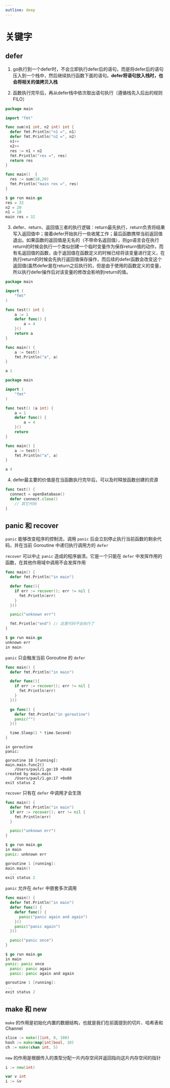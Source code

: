 ```yaml
---
outline: deep
---
```


# 关键字

## defer

1. go执行到一个defer时，不会立即执行defer后的语句，而是将defer后的语句压入到一个栈中，然后继续执行函数下面的语句。**defer将语句放入栈时，也会将相关的值拷贝入栈**

2. 函数执行完毕后，再从defer栈中依次取出语句执行（遵循栈先入后出的规则 FILO）

```go
package main

import "fmt"

func sum(n1 int, n2 int) int {
  defer fmt.Println("n1 =", n1)
  defer fmt.Println("n2 =", n2)
  n1++
  n2++
  res := n1 + n2
  fmt.Println("res =", res)
  return res
}

func main()  {
  res := sum(10,20)
  fmt.Println("main res =", res)
}

$ go run main.go
res = 32
n2 = 20
n1 = 10
main res = 32
```

3. defer、return、返回值三者的执行逻辑：return最先执行，return负责将结果写入返回值中；接着defer开始执行一些收尾工作；最后函数携带当前返回值退出。如果函数的返回值是无名的（不带命名返回值），则go语言会在执行return的时候会执行一个类似创建一个临时变量作为保存return值的动作，而有名返回值的函数，由于返回值在函数定义的时候已经将该变量进行定义，在执行return的时候会先执行返回值保存操作，而后续的defer函数会改变这个返回值(虽然defer是在return之后执行的，但是由于使用的函数定义的变量，所以执行defer操作后对该变量的修改会影响到return的值。

```go
package main

import (
    "fmt"
)

func test() int {
    a := 1
    defer func() {
        a = 4
    }()
    return a
}

func main() {
    a := test()
    fmt.Println("a", a)
}

a 1
```

```go
package main

import (
    "fmt"
)

func test() (a int) {
    a = 1
    defer func() {
        a = 4
    }()
    return
}

func main() {
    a := test()
    fmt.Println("a", a)
}

a 4
```

4. defer最主要的价值是在当函数执行完毕后，可以及时释放函数创建的资源

```go
func test() {
  connect = openDatabase()
  defer connect.close()
    // 其它代码
}
```

## panic 和 recover

`panic` 能够改变程序的控制流，调用 `panic` 后会立刻停止执行当前函数的剩余代码，并在当前 Goroutine 中递归执行调用方的 `defer`

`recover` 可以中止 `panic` 造成的程序崩溃。它是一个只能在 `defer` 中发挥作用的函数，在其他作用域中调用不会发挥作用

```go
func main() {
  defer fmt.Println("in main")

  defer func(){
    if err := recover(); err != nil {
      fmt.Println(err)
    }
  }()

  panic("unknown err")

  fmt.Println("end") // 这里代码不会执行了
}

$ go run main.go
unknown err
in main
```

`panic` 只会触发当前 Goroutine 的 `defer`

```go
func main() {
  defer fmt.Println("in main")

  defer func(){
    if err := recover(); err != nil {
      fmt.Println(err)
    }
  }()

  go func() {
    defer fmt.Println("in goroutine")
    panic("")
  }()

  time.Sleep(1 * time.Second)
}
```

```shell
in goroutine
panic:

goroutine 18 [running]:
main.main.func2()
	/Users/paul/1.go:19 +0x68
created by main.main
	/Users/paul/1.go:17 +0x80
exit status 2
```

`recover` 只有在 `defer` 中调用才会生效

```go
func main() {
  defer fmt.Println("in main")
  if err := recover(); err != nil {
    fmt.Println(err)
  }

  panic("unknown err")
}

$ go run main.go
in main
panic: unknown err

goroutine 1 [running]:
main.main()
  ...
exit status 2
```

`panic` 允许在 `defer` 中嵌套多次调用

```go
func main() {
  defer fmt.Println("in main")
  defer func() {
    defer func() {
      panic("panic again and again")
    }()
    panic("panic again")
  }()

  panic("panic once")
}

$ go run main.go
in main
panic: panic once
  panic: panic again
  panic: panic again and again

goroutine 1 [running]:
...
exit status 2
```

## make 和 new

`make` 的作用是初始化内置的数据结构，也就是我们在前面提到的切片、哈希表和 Channel

```go
slice := make([]int, 0, 100)
hash := make(map[int]bool, 10)
ch := make(chan int, 5)
```

`new` 的作用是根据传入的类型分配一片内存空间并返回指向这片内存空间的指针

```go
i := new(int)

var v int
i := &v
```
